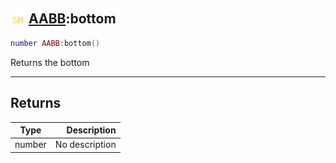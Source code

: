## <img src="../../.gitbook/assets/shared.png" width="24" height=24 /> [AABB](https://iaswiki.rawr.dev/readme/aabb):bottom

```lua
number AABB:bottom()
```

Returns the bottom

------
## Returns

| Type   | Description |
| ------ | ----------: |
| number | No description |

